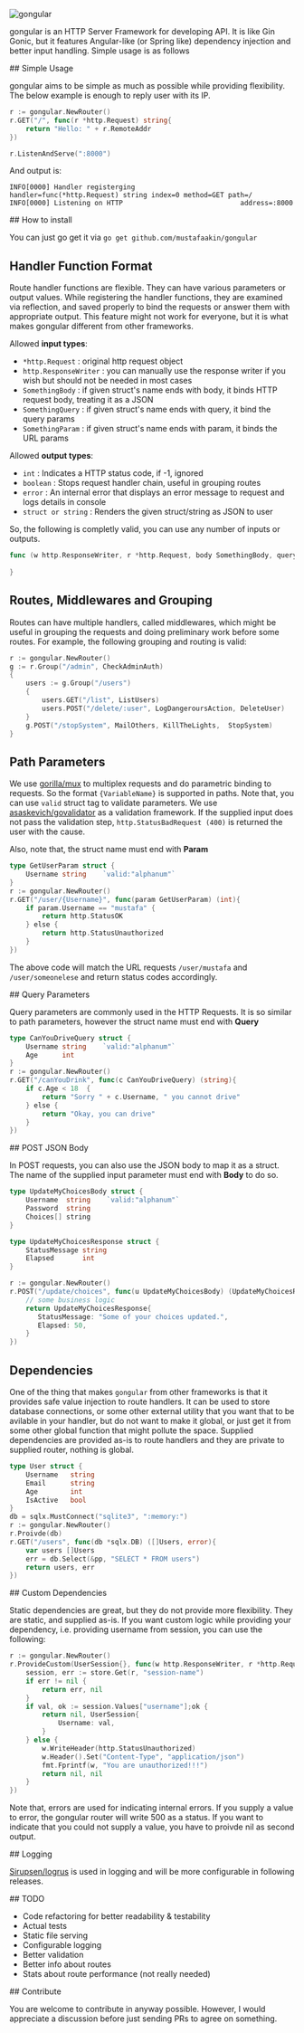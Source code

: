 ![gongular](https://raw.githubusercontent.com/godum/gongular/master/logo.png)

gongular is an HTTP Server Framework for developing API. It is like Gin Gonic, but it features Angular-like (or Spring like) dependency injection and better input handling. Simple usage is as follows

## Simple Usage

gongular aims to be simple as much as possible while providing flexibility. The below example is enough to reply user with its IP.

```go
r := gongular.NewRouter()
r.GET("/", func(r *http.Request) string{
    return "Hello: " + r.RemoteAddr
})

r.ListenAndServe(":8000")
```

And output is:

```
INFO[0000] Handler registerging                          handler=func(*http.Request) string index=0 method=GET path=/
INFO[0000] Listening on HTTP                             address=:8000
```

## How to install 

You can just go get it via `go get github.com/mustafaakin/gongular`

## Handler Function Format

Route handler functions are flexible. They can have various parameters or output values. While registering the handler functions, they are examined via reflection, and saved properly to bind the requests or answer them with appropriate output. This feature might not work for everyone, but it is what makes gongular different from other frameworks.

Allowed **input types**:

* `*http.Request`       : original http request object
* `http.ResponseWriter` : you can manually use the response writer if you wish but should not be needed in most cases
* `SomethingBody`       :  if given struct's name ends with body, it binds HTTP request body, treating it as a JSON
* `SomethingQuery`      : if given struct's name ends with query, it bind the query params 
* `SomethingParam`      : if given struct's name ends with param, it binds the URL params

Allowed **output types**:

* `int`              : Indicates a HTTP status code, if -1, ignored
* `boolean`          : Stops request handler chain, useful in grouping routes
* `error`            : An internal error that displays an error message to request and logs details in console
* `struct or string` : Renders the given struct/string as JSON to user

So, the following is completly valid, you can use any number of inputs or outputs. 

```go
func (w http.ResponseWriter, r *http.Request, body SomethingBody, query SomethingQuery, param SomethingParam) (int, boolean, error, SomethingOutput){
    
}
```

## Routes, Middlewares and Grouping

Routes can have multiple handlers, called middlewares, which might be useful in grouping the requests and doing preliminary work before some routes. For example, the following grouping and routing is valid:

```go
r := gongular.NewRouter()
g := r.Group("/admin", CheckAdminAuth)
{
    users := g.Group("/users")
    {
        users.GET("/list", ListUsers)
        users.POST("/delete/:user", LogDangeroursAction, DeleteUser)
    }
    g.POST("/stopSystem", MailOthers, KillTheLights,  StopSystem)
}
```

## Path Parameters

We use [gorilla/mux](https://github.com/gorilla/mux) to multiplex requests and do parametric binding to requests. So the format `{VariableName}` is supported in paths. Note that, you can use `valid` struct tag to validate parameters. We use [asaskevich/govalidator](https://github.com/asaskevich/govalidator) as a validation framework. If the supplied input does not pass the validation step, `http.StatusBadRequest (400)` is returned the user with the cause.

Also, note that, the struct name must end with **Param**

```go
type GetUserParam struct {
    Username string    `valid:"alphanum"`
}
r := gongular.NewRouter()
r.GET("/user/{Username}", func(param GetUserParam) (int){
    if param.Username == "mustafa" {
        return http.StatusOK
    } else {
        return http.StatusUnauthorized
    }
})
```

The above code will match the URL requests `/user/mustafa` and `/user/someonelese` and return status codes accordingly.

## Query Parameters

Query parameters are commonly used in the HTTP Requests. It is so similar to path parameters, however the struct name must end with **Query**

```go
type CanYouDriveQuery struct {
    Username string    `valid:"alphanum"`
    Age      int 
}
r := gongular.NewRouter()
r.GET("/canYouDrink", func(c CanYouDriveQuery) (string){
    if c.Age < 18  {
        return "Sorry " + c.Username, " you cannot drive"
    } else {
        return "Okay, you can drive"
    }
})
```

## POST JSON Body

In POST requests, you can also use the JSON body to map it as a struct. The name of the supplied input parameter must end with **Body** to do so.

```go
type UpdateMyChoicesBody struct {
    Username  string    `valid:"alphanum"`
    Password  string
    Choices[] string
}

type UpdateMyChoicesResponse struct {
    StatusMessage string
    Elapsed       int
}

r := gongular.NewRouter()
r.POST("/update/choices", func(u UpdateMyChoicesBody) (UpdateMyChoicesResponse){
    // some business logic
    return UpdateMyChoicesResponse{
       StatusMessage: "Some of your choices updated.",
       Elapsed: 50,
    }
})
```

## Dependencies

One of the thing that makes `gongular` from other frameworks is that it provides safe value injection to route handlers. It can be used to store database connections, or some other external utility that you want that to be avilable in your handler, but do not want to make it global, or just get it from some other global function that might pollute the space. Supplied dependencies are provided as-is to route handlers and they are private to supplied router, nothing is global.  

```go
type User struct {
    Username   string
    Email      string
    Age        int
    IsActive   bool
}
db = sqlx.MustConnect("sqlite3", ":memory:")
r := gongular.NewRouter()
r.Proivde(db)
r.GET("/users", func(db *sqlx.DB) ([]Users, error){
    var users []Users
    err = db.Select(&pp, "SELECT * FROM users")
    return users, err
})
```

## Custom Dependencies

Static dependencies are great, but they do not provide more flexibility. They are static, and supplied as-is. If you want custom logic while providing your dependency, i.e. providing username from session, you can use the following:

```go
r := gongular.NewRouter()
r.ProvideCustom(UserSession{}, func(w http.ResponseWriter, r *http.Request) (error, interface{}) {
    session, err := store.Get(r, "session-name")
    if err != nil {
        return err, nil
    }
    if val, ok := session.Values["username"];ok {
        return nil, UserSession{
            Username: val,
        }
    } else {
        w.WriteHeader(http.StatusUnauthorized)
        w.Header().Set("Content-Type", "application/json")
        fmt.Fprintf(w, "You are unauthorized!!!")
        return nil, nil
    }
})
```

Note that, errors are used for indicating internal errors. If you supply a value to error, the gongular router will write 500 as a status. If you want to indicate that you could not supply a value, you have to proivde nil as second output.

## Logging

[Sirupsen/logrus](https://github.com/Sirupsen/logrus) is used in logging and will be more configurable in following releases.

## TODO

* Code refactoring for better readability & testability
* Actual tests
* Static file serving
* Configurable logging
* Better validation
* Better info about routes
* Stats about route performance (not really needed)

## Contribute

You are welcome to contribute in anyway possible. However, I would appreciate a discussion before just sending PRs to agree on something.